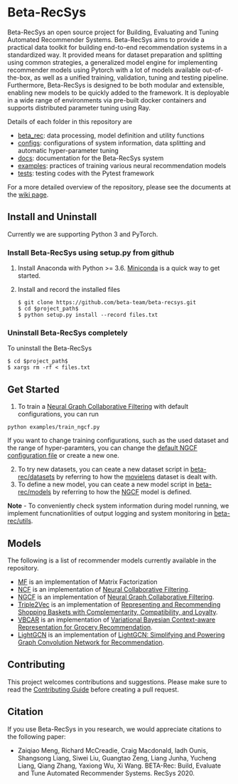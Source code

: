 # Beta-RecSys

Beta-RecSys an open source project for Building, Evaluating and Tuning Automated Recommender Systems.
Beta-RecSys aims to provide a practical data toolkit for building end-to-end recommendation systems in a standardized way.
It provided means for dataset preparation and splitting using common strategies, a generalized model engine for implementing recommender models using Pytorch with a lot of models available out-of-the-box,
as well as a unified training, validation, tuning and testing pipeline. Furthermore, Beta-RecSys is designed to be both modular and extensible, enabling new models to be quickly added to the framework.
It is deployable in a wide range of environments via pre-built docker containers and supports distributed parameter tuning using Ray.

Details of each folder in this repository are

- [beta_rec](beta_rec): data processing, model definition and utility functions
- [configs](configs): configurations of system information, data splitting and automatic hyper-parameter tuning
- [docs](docs): documentation for the Beta-RecSys system
- [examples](examples): practices of training various neural recommendation models
- [tests](tests): testing codes with the Pytest framework

For a more detailed overview of the repository, please see the documents at the [wiki page](https://beta-recsys.readthedocs.io/en/latest/).

## Install and Uninstall

Currently we are supporting Python 3 and PyTorch.

### Install Beta-RecSys using setup.py from github

1. Install Anaconda with Python >= 3.6. [Miniconda](https://conda.io/miniconda.html) is a quick way to get started.

2. Install and record the installed files

   ```
   $ git clone https://github.com/beta-team/beta-recsys.git
   $ cd $project_path$
   $ python setup.py install --record files.txt
   ```

### Uninstall Beta-RecSys completely

To uninstall the Beta-RecSys

```
$ cd $project_path$
$ xargs rm -rf < files.txt
```



## Get Started

1. To train a [Neural Graph Collaborative Filtering](https://arxiv.org/abs/1905.08108) with default configurations, you can run

```
python examples/train_ngcf.py
```

If you want to change training configurations, such as the used dataset and the range of hyper-paramters, you can change the [default NGCF configuration file](configs/ngcf_default.json) or create a new one.

2. To try new datasets, you can ceate a new dataset script in [beta-rec/datasets](beta_rec/datasets) by referring to how the [movielens](beta_rec/datasets/movielens.py) dataset is dealt with.
3. To define a new model,  you can ceate a new model script in [beta-rec/models](beta_rec/models) by referring to how the [NGCF](beta_rec/models/ngcf.py) model is defined.

**Note** - To conveniently check system information during model running, we implement funcnationlities of output logging and system monitoring in [beta-rec/utils](beta-rec/utils).

## Models

The following is a list of recommender models currently available in the repository.

- [MF](beta_rec/models/mf.py) is an implementation of Matrix Factorization
- [NCF](beta_rec/models/ncf.py) is an implementation of [Neural Collaborative Filtering](https://arxiv.org/abs/1708.05031).
- [NGCF](beta_rec/models/ngcf.py) is an implementation of [Neural Graph Collaborative Filtering](https://arxiv.org/abs/1905.08108).
- [Triple2Vec](beta_rec/models/triple2vec.py) is an implementation of [Representing and Recommending Shopping Baskets with Complementarity, Compatibility, and Loyalty](https://www.microsoft.com/en-us/research/uploads/prod/2019/01/cikm18_mwan.pdf).
- [VBCAR](beta_rec/models/vbcar.py) is an implementation of [Variational Bayesian Context-aware Representation for Grocery Recommendation](https://arxiv.org/abs/1909.07705).
- [LightGCN](beta_rec/models/lightgcn.py) is an implementation of [LightGCN: Simplifying and Powering Graph Convolution Network for Recommendation](https://arxiv.org/abs/2002.02126).


## Contributing

This project welcomes contributions and suggestions. Please make sure to read the [Contributing Guide](https://beta-recsys.readthedocs.io/en/latest/contribute/standardization-of-code-format-and-documentation.html#) before creating a pull request. 

## Citation

If you use Beta-RecSys in you research, we would appreciate citations to the following paper:

- Zaiqiao Meng, Richard McCreadie, Craig Macdonald, Iadh Ounis, Shangsong Liang, Siwei Liu, Guangtao Zeng, Liang Junha, Yucheng Liang, Qiang Zhang, Yaxiong Wu, Xi Wang. BETA-Rec: Build, Evaluate and Tune Automated Recommender Systems. RecSys 2020.

